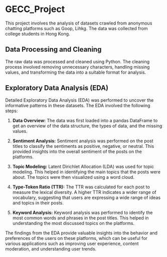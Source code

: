 # GECC_Project

This project involves the analysis of datasets crawled from anonymous chatting platforms such as Goop, Lihkg. The data was collected from college students in Hong Kong.

## Data Processing and Cleaning

The raw data was processed and cleaned using Python. The cleaning process involved removing unnecessary characters, handling missing values, and transforming the data into a suitable format for analysis.

## Exploratory Data Analysis (EDA)

Detailed Exploratory Data Analysis (EDA) was performed to uncover the informative patterns in these datasets. The EDA involved the following steps:

1. **Data Overview:** The data was first loaded into a pandas DataFrame to get an overview of the data structure, the types of data, and the missing values.

2. **Sentiment Analysis:** Sentiment analysis was performed on the post titles to classify the sentiments as positive, negative, or neutral. This provided insights into the overall sentiment of the posts on the platforms.

3. **Topic Modeling:** Latent Dirichlet Allocation (LDA) was used for topic modeling. This helped in identifying the main topics that the posts were about. The topics were then visualized using a word cloud.

4. **Type-Token Ratio (TTR):** The TTR was calculated for each post to measure the lexical diversity. A higher TTR indicates a wider range of vocabulary, suggesting that users are expressing a wide range of ideas and topics in their posts.

5. **Keyword Analysis:** Keyword analysis was performed to identify the most common words and phrases in the post titles. This helped in understanding the most discussed topics on the platforms.

The findings from the EDA provide valuable insights into the behavior and preferences of the users on these platforms, which can be useful for various applications such as improving user experience, content moderation, and understanding user trends.
